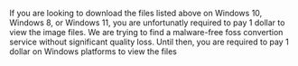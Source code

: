 If you are looking to download the files listed above on Windows 10, Windows 8, or Windows 11, you are unfortunatly required to pay 1 dollar to view the image files.
We are trying to find a malware-free foss convertion service without significant quality loss. Until then, you are required to pay 1 dollar on Windows platforms to view
the files

